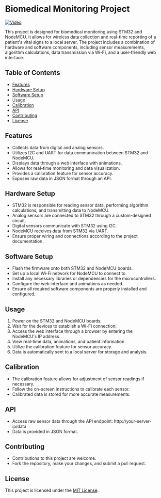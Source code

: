 # Biomedical Monitoring Project

[![Video](https://img.youtube.com/vi/uOef-rk86xs/0.jpg)](https://www.youtube.com/watch?v=uOef-rk86xs)

This project is designed for biomedical monitoring using STM32 and NodeMCU. It allows for wireless data collection and real-time reporting of a patient's vital signs to a local server. The project includes a combination of hardware and software components, including sensor measurements, algorithm calculations, data transmission via Wi-Fi, and a user-friendly web interface.

## Table of Contents

- [Features](#features)
- [Hardware Setup](#hardware-setup)
- [Software Setup](#software-setup)
- [Usage](#usage)
- [Calibration](#calibration)
- [API](#api)
- [Contributing](#contributing)
- [License](#license)

## Features

- Collects data from digital and analog sensors.
- Utilizes I2C and UART for data communication between STM32 and NodeMCU.
- Displays data through a web interface with animations.
- Allows for real-time monitoring and data visualization.
- Provides a calibration feature for sensor accuracy.
- Exposes raw data in JSON format through an API.

## Hardware Setup

- STM32 is responsible for reading sensor data, performing algorithm calculations, and transmitting data to NodeMCU.
- Analog sensors are connected to STM32 through a custom-designed circuit.
- Digital sensors communicate with STM32 using I2C.
- NodeMCU receives data from STM32 via UART.
- Ensure proper wiring and connections according to the project documentation.

## Software Setup

- Flash the firmware onto both STM32 and NodeMCU boards.
- Set up a local Wi-Fi network for NodeMCU to connect to.
- Install any necessary libraries or dependencies for the microcontrollers.
- Configure the web interface and animations as needed.
- Ensure all required software components are properly installed and configured.

## Usage

1. Power on the STM32 and NodeMCU boards.
2. Wait for the devices to establish a Wi-Fi connection.
3. Access the web interface through a browser by entering the NodeMCU's IP address.
4. View real-time data, animations, and patient information.
5. Utilize the calibration feature for sensor accuracy.
6. Data is automatically sent to a local server for storage and analysis.

## Calibration

- The calibration feature allows for adjustment of sensor readings if necessary.
- Follow the on-screen instructions to calibrate each sensor.
- Calibrated data is stored for more accurate measurements.

## API

- Access raw sensor data through the API endpoint:
http://your-server-ip/data
- Data is provided in JSON format.

## Contributing

- Contributions to this project are welcome.
- Fork the repository, make your changes, and submit a pull request.

## License

This project is licensed under the [MIT License](LICENSE).

